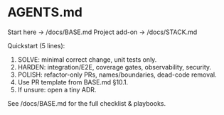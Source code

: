 # AGENTS.md

Start here → /docs/BASE.md
Project add-on → /docs/STACK.md

Quickstart (5 lines):

1) SOLVE: minimal correct change, unit tests only.
2) HARDEN: integration/E2E, coverage gates, observability, security.
3) POLISH: refactor-only PRs, names/boundaries, dead-code removal.
4) Use PR template from BASE.md §10.1.
5) If unsure: open a tiny ADR.

See /docs/BASE.md for the full checklist & playbooks.
